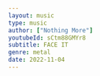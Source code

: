 ```yaml
---
layout: music
type: music
author: ["Nothing More"]
youtubeId: sCtm88GMYr8
subtitle: FACE IT
genre: metal
date: 2022-11-04
---
```

